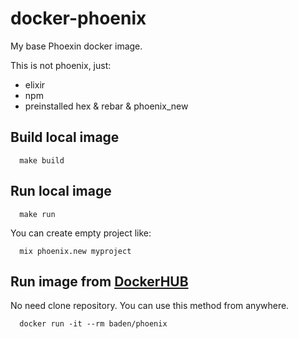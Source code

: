 # docker-phoenix

My base Phoexin docker image.

This is not phoenix, just:
- elixir
- npm
- preinstalled hex & rebar & phoenix_new

## Build local image

```
  make build
```

## Run local image

```
  make run
```

You can create empty project like:

```
  mix phoenix.new myproject
```

## Run image from [DockerHUB](https://hub.docker.com/r/baden/phoenix/)

No need clone repository. You can use this method from anywhere.

```
  docker run -it --rm baden/phoenix
```
